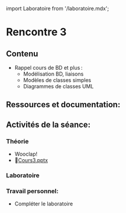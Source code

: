 import Laboratoire from '/laboratoire.mdx';

# Rencontre 3

## Contenu
- Rappel cours de BD et plus : 
  - Modélisation BD, liaisons 
  - Modèles de classes simples  
  - Diagrammes de classes UML

## Ressources et documentation: 


## Activités de la séance: 
### Théorie
- Wooclap!
- 🔗[Cours3.pptx](https://cegepedouardmontpetit.sharepoint.com/:p:/s/CMT420InformatiqueComitesCours-3W6/ERF-b_Tc8ppEmStCQFs5sRcBct67IEmEwHtjezupRgXWCw?e=NF6EFO)


### Laboratoire
<Laboratoire nom="10XX-S03_Lab1"/>

### Travail personnel: 
- Compléter le laboratoire
